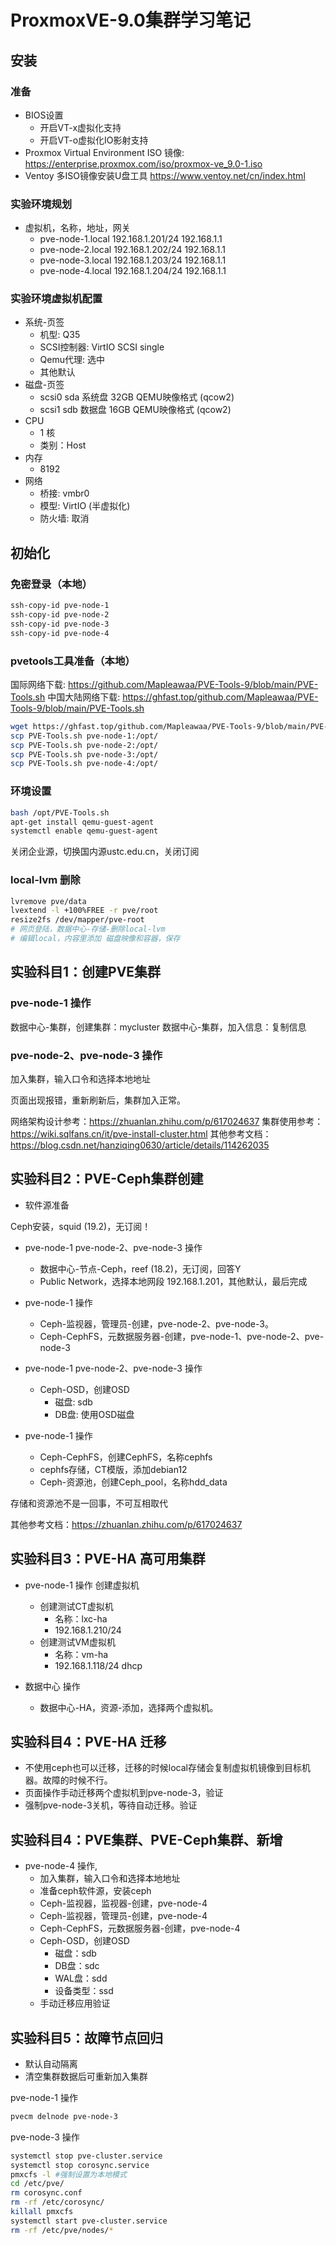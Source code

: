 # ProxmoxVE-9.0集群学习笔记

## 安装

### 准备

* BIOS设置
  * 开启VT-x虚拟化支持
  * 开启VT-o虚拟化IO影射支持
* Proxmox Virtual Environment ISO 镜像: https://enterprise.proxmox.com/iso/proxmox-ve_9.0-1.iso
* Ventoy 多ISO镜像安装U盘工具 https://www.ventoy.net/cn/index.html


### 实验环境规划

* 虚拟机，名称，地址，网关
  * pve-node-1.local 192.168.1.201/24 192.168.1.1
  * pve-node-2.local 192.168.1.202/24 192.168.1.1
  * pve-node-3.local 192.168.1.203/24 192.168.1.1 
  * pve-node-4.local 192.168.1.204/24 192.168.1.1 

### 实验环境虚拟机配置

* 系统-页签
  * 机型: Q35
  * SCSI控制器: VirtIO SCSI single
  * Qemu代理: 选中
  * 其他默认
* 磁盘-页签
  * scsi0 sda 系统盘 32GB QEMU映像格式 (qcow2)
  * scsi1 sdb 数据盘 16GB QEMU映像格式 (qcow2)
* CPU
  * 1 核
  * 类别：Host
* 内存
  * 8192
* 网络
  * 桥接: vmbr0
  * 模型: VirtIO (半虚拟化)
  * 防火墙: 取消

## 初始化

### 免密登录（本地）

```bash
ssh-copy-id pve-node-1
ssh-copy-id pve-node-2
ssh-copy-id pve-node-3
ssh-copy-id pve-node-4
```

### pvetools工具准备（本地）

国际网络下载: https://github.com/Mapleawaa/PVE-Tools-9/blob/main/PVE-Tools.sh
中国大陆网络下载: https://ghfast.top/github.com/Mapleawaa/PVE-Tools-9/blob/main/PVE-Tools.sh

```bash
wget https://ghfast.top/github.com/Mapleawaa/PVE-Tools-9/blob/main/PVE-Tools.sh
scp PVE-Tools.sh pve-node-1:/opt/
scp PVE-Tools.sh pve-node-2:/opt/
scp PVE-Tools.sh pve-node-3:/opt/
scp PVE-Tools.sh pve-node-4:/opt/
```

### 环境设置

```bash
bash /opt/PVE-Tools.sh
apt-get install qemu-guest-agent
systemctl enable qemu-guest-agent
```
关闭企业源，切换国内源ustc.edu.cn，关闭订阅

### local-lvm 删除

```bash
lvremove pve/data
lvextend -l +100%FREE -r pve/root
resize2fs /dev/mapper/pve-root
# 网页登陆，数据中心-存储-删除local-lvm
# 编辑local，内容里添加 磁盘映像和容器，保存
```

## 实验科目1：创建PVE集群

### pve-node-1 操作
数据中心-集群，创建集群：mycluster
数据中心-集群，加入信息：复制信息

### pve-node-2、pve-node-3 操作
加入集群，输入口令和选择本地地址

页面出现报错，重新刷新后，集群加入正常。

网络架构设计参考：https://zhuanlan.zhihu.com/p/617024637
集群使用参考：https://wiki.sqlfans.cn/it/pve-install-cluster.html
其他参考文档：https://blog.csdn.net/hanziqing0630/article/details/114262035

## 实验科目2：PVE-Ceph集群创建

* 软件源准备

Ceph安装，squid (19.2)，无订阅！

* pve-node-1 pve-node-2、pve-node-3 操作
  * 数据中心-节点-Ceph，reef (18.2)，无订阅，回答Y
  * Public Network，选择本地网段 192.168.1.201，其他默认，最后完成

* pve-node-1 操作
  * Ceph-监视器，管理员-创建，pve-node-2、pve-node-3。
  * Ceph-CephFS，元数据服务器-创建，pve-node-1、pve-node-2、pve-node-3
 
* pve-node-1 pve-node-2、pve-node-3 操作
  * Ceph-OSD，创建OSD
    * 磁盘: sdb
    * DB盘: 使用OSD磁盘

* pve-node-1 操作
  * Ceph-CephFS，创建CephFS，名称cephfs
  * cephfs存储，CT模版，添加debian12
  * Ceph-资源池，创建Ceph_pool，名称hdd_data

存储和资源池不是一回事，不可互相取代

其他参考文档：https://zhuanlan.zhihu.com/p/617024637

## 实验科目3：PVE-HA 高可用集群

* pve-node-1 操作 创建虚拟机
  * 创建测试CT虚拟机
    * 名称：lxc-ha
    * 192.168.1.210/24
  * 创建测试VM虚拟机
    * 名称：vm-ha
    * 192.168.1.118/24 dhcp
  
* 数据中心 操作
  * 数据中心-HA，资源-添加，选择两个虚拟机。

## 实验科目4：PVE-HA 迁移

* 不使用ceph也可以迁移，迁移的时候local存储会复制虚拟机镜像到目标机器。故障的时候不行。
* 页面操作手动迁移两个虚拟机到pve-node-3，验证
* 强制pve-node-3关机，等待自动迁移。验证
  
## 实验科目4：PVE集群、PVE-Ceph集群、新增

* pve-node-4 操作, 
  * 加入集群，输入口令和选择本地地址
  * 准备ceph软件源，安装ceph
  * Ceph-监视器，监视器-创建，pve-node-4
  * Ceph-监视器，管理员-创建，pve-node-4
  * Ceph-CephFS，元数据服务器-创建，pve-node-4
  * Ceph-OSD，创建OSD
    * 磁盘：sdb
    * DB盘：sdc
    * WAL盘：sdd
    * 设备类型：ssd
  * 手动迁移应用验证

## 实验科目5：故障节点回归

  * 默认自动隔离
  * 清空集群数据后可重新加入集群

pve-node-1 操作
```bash
pvecm delnode pve-node-3
```

pve-node-3 操作
```bash
systemctl stop pve-cluster.service
systemctl stop corosync.service
pmxcfs -l #强制设置为本地模式
cd /etc/pve/
rm corosync.conf
rm -rf /etc/corosync/
killall pmxcfs
systemctl start pve-cluster.service
rm -rf /etc/pve/nodes/*
```

